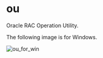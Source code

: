 ou
==

Oracle RAC Operation Utility.

The following image is for Windows. 

![ou_for_win](https://sites.google.com/site/63rabbits6/home/11gr2/rac11r2onwin/tips/ou/ou_for_win.JPG?attredirects=0)
